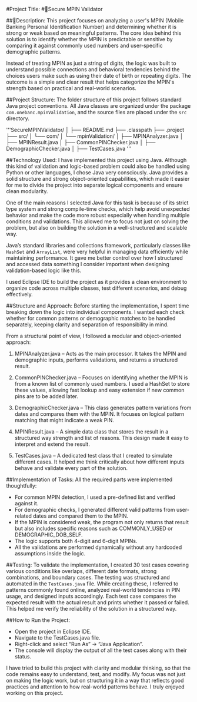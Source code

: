 #Project Title:
#🔐Secure MPIN Validator

##📌Description:
This project focuses on analyzing a user's MPIN (Mobile Banking Personal Identification Number) and determining whether it is strong or weak based on meaningful patterns. The core idea behind this solution is to identify whether the MPIN is predictable or sensitive by comparing it against commonly used numbers and user-specific demographic patterns. 

Instead of treating MPIN as just a string of digits, the logic was built to understand possible connections and behavioral tendencies behind the choices users make such as using their date of birth or repeating digits. The outcome is a simple and clear result that helps categorize the MPIN's strength based on practical and real-world scenarios.

##Project Structure:
The folder structure of this project follows standard Java project conventions. All Java classes are organized under the package `com.onebanc.mpinValidation`, and the source files are placed under the `src` directory.

'''SecureMPINValidator/
│
├── README.md
├── .classpath
├── .project
├── src/
│   └── com/
│       └── mpinValidation/
│           ├── MPINAnalyzer.java
│           ├── MPINResult.java
│           ├── CommonPINChecker.java
│           ├── DemographicChecker.java
│           ├── TestCases.java
'''


##Technology Used:
I have implemented this project using Java. Although this kind of validation and logic-based problem could also be handled using Python or other languages, I chose Java very consciously. Java provides a solid structure and strong object-oriented capabilities, which made it easier for me to divide the project into separate logical components and ensure clean modularity.

One of the main reasons I selected Java for this task is because of its strict type system and strong compile-time checks, which help avoid unexpected behavior and make the code more robust especially when handling multiple conditions and validations. This allowed me to focus not just on solving the problem, but also on building the solution in a well-structured and scalable way.

Java’s standard libraries and collections framework, particularly classes like `HashSet` and `ArrayList`, were very helpful in managing data efficiently while maintaining performance. It gave me better control over how I structured and accessed data something I consider important when designing validation-based logic like this.

I used Eclipse IDE to build the project as it provides a clean environment to organize code across multiple classes, test different scenarios, and debug effectively.

##Structure and Approach:
Before starting the implementation, I spent time breaking down the logic into individual components. I wanted each check whether for common patterns or demographic matches to be handled separately, keeping clarity and separation of responsibility in mind.

From a structural point of view, I followed a modular and object-oriented approach:

1. MPINAnalyzer.java – Acts as the main processor. It takes the MPIN and demographic inputs, performs validations, and returns a structured result.

2. CommonPINChecker.java – Focuses on identifying whether the MPIN is from a known list of commonly used numbers. I used a HashSet to store these values, allowing fast lookup and easy extension if new common pins are to be added later.

3. DemographicChecker.java – This class generates pattern variations from dates and compares them with the MPIN. It focuses on logical pattern matching that might indicate a weak PIN.

4. MPINResult.java – A simple data class that stores the result in a structured way strength and list of reasons. This design made it easy to interpret and extend the result.

5. TestCases.java – A dedicated test class that I created to simulate different cases. It helped me think critically about how different inputs behave and validate every part of the solution.

##Implementation of Tasks:
All the required parts were implemented thoughtfully:
- For common MPIN detection, I used a pre-defined list and verified against it.
- For demographic checks, I generated different valid patterns from user-related dates and compared them to the MPIN.
- If the MPIN is considered weak, the program not only returns that result but also includes specific reasons such as COMMONLY_USED or DEMOGRAPHIC_DOB_SELF.
- The logic supports both 4-digit and 6-digit MPINs.
- All the validations are performed dynamically without any hardcoded assumptions inside the logic.

##Testing:
To validate the implementation, I created 30 test cases covering various conditions like overlaps, different date formats, strong combinations, and boundary cases. The testing was structured and automated in the `TestCases.java` file. While creating these, I referred to patterns commonly found online, analyzed real-world tendencies in PIN usage, and designed inputs accordingly. Each test case compares the expected result with the actual result and prints whether it passed or failed. This helped me verify the reliability of the solution in a structured way.

##How to Run the Project:
- Open the project in Eclipse IDE.
- Navigate to the TestCases.java file.
- Right-click and select “Run As” → “Java Application”.
- The console will display the output of all the test cases along with their status.

I have tried to build this project with clarity and modular thinking, so that the code remains easy to understand, test, and modify. My focus was not just on making the logic work, but on structuring it in a way that reflects good practices and attention to how real-world patterns behave. I truly enjoyed working on this project.

